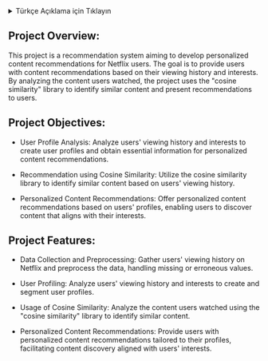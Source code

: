 <details>
<summary>Türkçe Açıklama için Tıklayın</summary>

## Proje Genel Bakış:

Bu proje, Netflix için öneri sistemi geliştirmeyi amaçlayan bir çalışmadır. Netflix kullanıcılarına, izleme geçmişlerine ve ilgi alanlarına göre kişiselleştirilmiş içerik önerileri sunmayı hedeflemektedir. Proje, kullanıcıların izlediği içerikleri analiz ederek, benzer içerikleri belirlemek için "cosine similarity" kütüphanesini kullanmaktadır. Bu sayede, kullanıcılara benzer içerikleri keşfetmeleri için öneriler sunulacaktır.

## Proje Hedefleri:

- Kullanıcı Profili Analizi: Kullanıcıların izleme geçmişlerini ve ilgi alanlarını analiz ederek, kullanıcı profilleri oluşturmak ve kişiselleştirilmiş içerik önerileri için temel bilgileri elde etmek.

- Cosine Similarity ile Öneri: Kullanıcıların izlediği içerikleri temel alarak, benzer içerikleri belirlemek için cosine similarity kütüphanesini kullanmak.

- Kişiselleştirilmiş İçerik Önerisi: Kullanıcıların profillerine uygun şekilde kişiselleştirilmiş içerik önerileri sunmak ve kullanıcıların ilgisini çeken içerikleri keşfetmelerini sağlamak.

## Proje Özellikleri:

- Veri Toplama ve Ön İşleme: Netflix kullanıcılarının izleme geçmişlerini toplamak ve bu verileri temizlemek, eksik veya hatalı verileri düzeltmek için ön işleme yapmak.

- Kullanıcı Profili Oluşturma: Kullanıcıların izleme geçmişlerini ve ilgi alanlarını analiz ederek, kullanıcı profillerini oluşturmak ve segmente etmek.

- Cosine Similarity Kullanımı: "Cosine similarity" kütüphanesini kullanarak kullanıcıların izlediği içerikleri analiz etmek ve benzer içerikleri belirlemek.

- Kişiselleştirilmiş İçerik Önerileri: Kullanıcıların profillerine uygun şekilde kişiselleştirilmiş içerik önerileri sunmak ve kullanıcıların ilgisini çeken içerikleri keşfetmelerine yardımcı olmak.

</details>

## Project Overview:

This project is a recommendation system aiming to develop personalized content recommendations for Netflix users. The goal is to provide users with content recommendations based on their viewing history and interests. By analyzing the content users watched, the project uses the "cosine similarity" library to identify similar content and present recommendations to users.

## Project Objectives:

- User Profile Analysis: Analyze users' viewing history and interests to create user profiles and obtain essential information for personalized content recommendations.

- Recommendation using Cosine Similarity: Utilize the cosine similarity library to identify similar content based on users' viewing history.

- Personalized Content Recommendations: Offer personalized content recommendations based on users' profiles, enabling users to discover content that aligns with their interests.

## Project Features:

- Data Collection and Preprocessing: Gather users' viewing history on Netflix and preprocess the data, handling missing or erroneous values.

- User Profiling: Analyze users' viewing history and interests to create and segment user profiles.

- Usage of Cosine Similarity: Analyze the content users watched using the "cosine similarity" library to identify similar content.

- Personalized Content Recommendations: Provide users with personalized content recommendations tailored to their profiles, facilitating content discovery aligned with users' interests.
